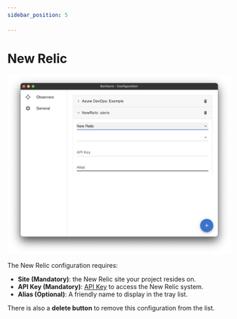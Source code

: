 ```yaml
---
sidebar_position: 5

---
```

# New Relic

![New Relic](./img/new-relic.png)

The New Relic configuration requires:

* **Site (Mandatory)**: the New Relic site your project resides on.
* **API Key (Mandatory)**: [API Key](https://docs.newrelic.com/docs/apis/intro-apis/new-relic-api-keys/) to access the New Relic system.
* **Alias (Optional)**: A friendly name to display in the tray list.

There is also a **delete button** to remove this configuration from the list.